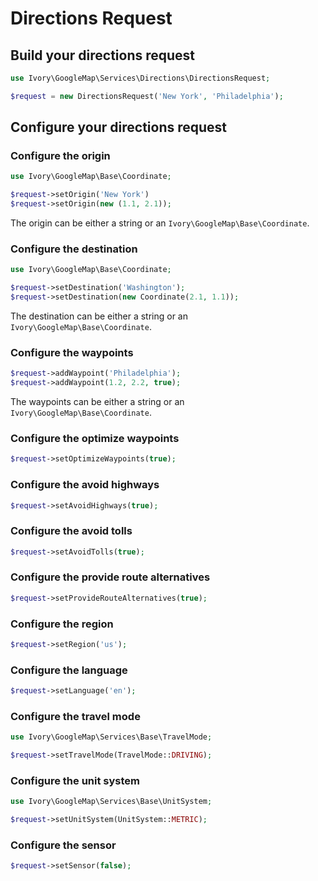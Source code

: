 # Directions Request

## Build your directions request

``` php
use Ivory\GoogleMap\Services\Directions\DirectionsRequest;

$request = new DirectionsRequest('New York', 'Philadelphia');
```

## Configure your directions request

### Configure the origin

``` php
use Ivory\GoogleMap\Base\Coordinate;

$request->setOrigin('New York')
$request->setOrigin(new (1.1, 2.1));
```

The origin can be either a string or an `Ivory\GoogleMap\Base\Coordinate`.

### Configure the destination

``` php
use Ivory\GoogleMap\Base\Coordinate;

$request->setDestination('Washington');
$request->setDestination(new Coordinate(2.1, 1.1));
```

The destination can be either a string or an `Ivory\GoogleMap\Base\Coordinate`.

### Configure the waypoints

``` php
$request->addWaypoint('Philadelphia');
$request->addWaypoint(1.2, 2.2, true);
```

The waypoints can be either a string or an `Ivory\GoogleMap\Base\Coordinate`.

### Configure the optimize waypoints

``` php
$request->setOptimizeWaypoints(true);
```

### Configure the avoid highways

``` php
$request->setAvoidHighways(true);
```

### Configure the avoid tolls

``` php
$request->setAvoidTolls(true);
```

### Configure the provide route alternatives

``` php
$request->setProvideRouteAlternatives(true);
```

### Configure the region

``` php
$request->setRegion('us');
```

### Configure the language

``` php
$request->setLanguage('en');
```

### Configure the travel mode

``` php
use Ivory\GoogleMap\Services\Base\TravelMode;

$request->setTravelMode(TravelMode::DRIVING);
```

### Configure the unit system

``` php
use Ivory\GoogleMap\Services\Base\UnitSystem;

$request->setUnitSystem(UnitSystem::METRIC);
```

### Configure the sensor

``` php
$request->setSensor(false);
```
